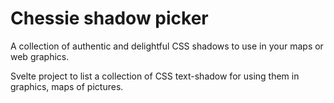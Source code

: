 # Chessie shadow picker

A collection of authentic and delightful CSS shadows to use in your maps or web graphics.

Svelte project to list a collection of CSS text-shadow for using them in graphics, maps of pictures.
